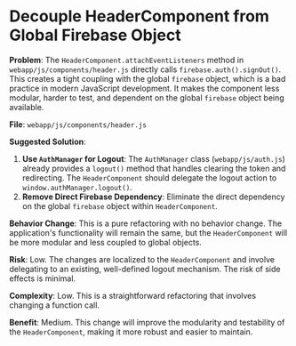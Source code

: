 
# Decouple HeaderComponent from Global Firebase Object

**Problem**: The `HeaderComponent.attachEventListeners` method in `webapp/js/components/header.js` directly calls `firebase.auth().signOut()`. This creates a tight coupling with the global `firebase` object, which is a bad practice in modern JavaScript development. It makes the component less modular, harder to test, and dependent on the global `firebase` object being available.

**File**: `webapp/js/components/header.js`

**Suggested Solution**:
1. **Use `AuthManager` for Logout**: The `AuthManager` class (`webapp/js/auth.js`) already provides a `logout()` method that handles clearing the token and redirecting. The `HeaderComponent` should delegate the logout action to `window.authManager.logout()`.
2. **Remove Direct Firebase Dependency**: Eliminate the direct dependency on the global `firebase` object within `HeaderComponent`.

**Behavior Change**: This is a pure refactoring with no behavior change. The application's functionality will remain the same, but the `HeaderComponent` will be more modular and less coupled to global objects.

**Risk**: Low. The changes are localized to the `HeaderComponent` and involve delegating to an existing, well-defined logout mechanism. The risk of side effects is minimal.

**Complexity**: Low. This is a straightforward refactoring that involves changing a function call.

**Benefit**: Medium. This change will improve the modularity and testability of the `HeaderComponent`, making it more robust and easier to maintain.
